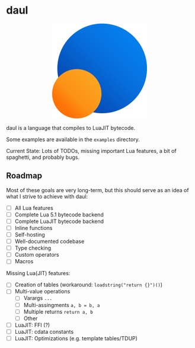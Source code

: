 # daul

<p align="center">
  <img width="256px" src="logo/daul.png"/>
</p>

daul is a language that compiles to LuaJIT bytecode.

Some examples are available in the `examples` directory.

Current State: Lots of TODOs, missing important Lua features, a bit of spaghetti, and probably bugs.

## Roadmap

Most of these goals are very long-term, but this should serve as an idea of what I strive to achieve with daul:
  - [ ] All Lua features
  - [ ] Complete Lua 5.1 bytecode backend
  - [ ] Complete LuaJIT bytecode backend
  - [ ] Inline functions
  - [ ] Self-hosting
  - [ ] Well-documented codebase
  - [ ] Type checking
  - [ ] Custom operators
  - [ ] Macros

Missing Lua(JIT) features:
  - [ ] Creation of tables (workaround: `loadstring("return {}")()`)
  - [ ] Multi-value operations
    - [ ] Varargs `...`
    - [ ] Multi-assingments `a, b = b, a`
    - [ ] Multiple returns `return a, b`
    - [ ] Other
  - [ ] LuaJIT: FFI (?)
  - [ ] LuaJIT: cdata constants
  - [ ] LuaJIT: Optimizations (e.g. template tables/TDUP)
